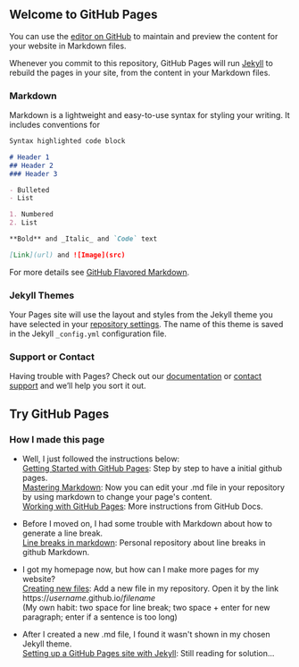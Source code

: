 ## Welcome to GitHub Pages

You can use the [editor on GitHub](https://github.com/mofree/mofree.github.io/edit/master/index.md) to maintain and preview the content for your website in Markdown files.

Whenever you commit to this repository, GitHub Pages will run [Jekyll](https://jekyllrb.com/) to rebuild the pages in your site, from the content in your Markdown files.

### Markdown

Markdown is a lightweight and easy-to-use syntax for styling your writing. It includes conventions for

```markdown
Syntax highlighted code block

# Header 1
## Header 2
### Header 3

- Bulleted
- List

1. Numbered
2. List

**Bold** and _Italic_ and `Code` text

[Link](url) and ![Image](src)
```

For more details see [GitHub Flavored Markdown](https://guides.github.com/features/mastering-markdown/).

### Jekyll Themes

Your Pages site will use the layout and styles from the Jekyll theme you have selected in your [repository settings](https://github.com/mofree/mofree.github.io/settings). The name of this theme is saved in the Jekyll `_config.yml` configuration file.

### Support or Contact

Having trouble with Pages? Check out our [documentation](https://help.github.com/categories/github-pages-basics/) or [contact support](https://github.com/contact) and we’ll help you sort it out.

## Try GitHub Pages
### How I made this page
- Well, I just followed the instructions below:  
[Getting Started with GitHub Pages](https://guides.github.com/features/pages/): Step by step to have a initial github pages.  
[Mastering Markdown](https://guides.github.com/features/mastering-markdown/): 
Now you can edit your .md file in your repository by using markdown to change your page's content.  
[Working with GitHub Pages](https://docs.github.com/en/github/working-with-github-pages): More instructions from GitHub Docs.  

- Before I moved on, I had some trouble with Markdown about how to generate a line break.  
[Line breaks in markdown](https://gist.github.com/shaunlebron/746476e6e7a4d698b373): Personal repository about line breaks in github Markdown.  

- I got my homepage now, but how can I make more pages for my website?  
[Creating new files](https://docs.github.com/en/github/managing-files-in-a-repository/creating-new-files): 
Add a new file in my repository. Open it by the link https://*username*.github.io/*filename*  
(My own habit: two space for line break; two space + enter for new paragraph; enter if a sentence is too long)  

- After I created a new .md file, I found it wasn't shown in my chosen Jekyll theme.  
[Setting up a GitHub Pages site with Jekyll](https://docs.github.com/en/github/working-with-github-pages/setting-up-a-github-pages-site-with-jekyll):
Still reading for solution...
